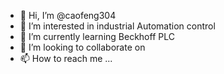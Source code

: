 - 👋 Hi, I’m @caofeng304
- 👀 I’m interested in industrial Automation control
- 🌱 I’m currently learning Beckhoff PLC
- 💞️ I’m looking to collaborate on 
- 📫 How to reach me ...

<!---
caofeng304/caofeng304 is a ✨ special ✨ repository because its `README.md` (this file) appears on your GitHub profile.
You can click the Preview link to take a look at your changes.
--->
